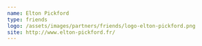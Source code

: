 ```yaml
---
name: Elton Pickford
type: friends
logo: /assets/images/partners/friends/logo-elton-pickford.png
site: http://www.elton-pickford.fr/
---
```

